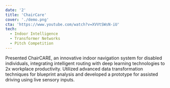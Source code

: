 ```yaml
---
date: '2'
title: 'ChairCare'
cover: './demo.png'
cta: 'https://www.youtube.com/watch?v=XVVtSWsN-iU'
tech:
  - Indoor Intelligence
  - Transformer Networks
  - Pitch Competition
---
```


Presented ChairCARE, an innovative indoor navigation system for disabled individuals, integrating intelligent
routing with deep learning technologies to 2x workplace productivity. Utilized advanced data transformation techniques for blueprint analysis and developed a prototype for assisted
driving using live sensory inputs.
  